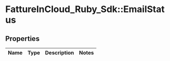 # FattureInCloud_Ruby_Sdk::EmailStatus

## Properties

| Name | Type | Description | Notes |
| ---- | ---- | ----------- | ----- |

